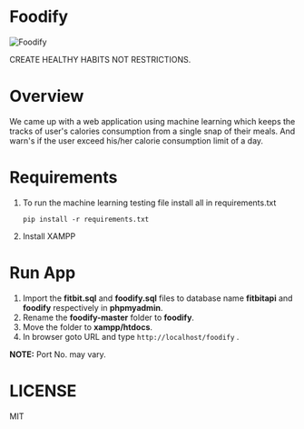 # Foodify

![Foodify](https://github.com/somyaranjan26/Foodify/blob/master/foodify/foodify_black.png)

CREATE HEALTHY HABITS NOT RESTRICTIONS.


# Overview

We came up with a web application using machine learning which keeps the tracks of user's calories consumption from a single snap of their meals. And warn's if the user exceed his/her calorie consumption limit of a day.

# Requirements

1. To run the machine learning testing file install all in requirements.txt

    `pip install -r requirements.txt`

2. Install XAMPP

# Run App

1. Import the **fitbit.sql** and **foodify.sql** files to database name **fitbitapi** and **foodify** respectively in **phpmyadmin**.
2. Rename the **foodify-master** folder to **foodify**.
3. Move the folder to **xampp/htdocs**.
4. In browser goto URL and type  `http://localhost/foodify` .

**NOTE:** Port No. may vary.

# LICENSE

MIT
